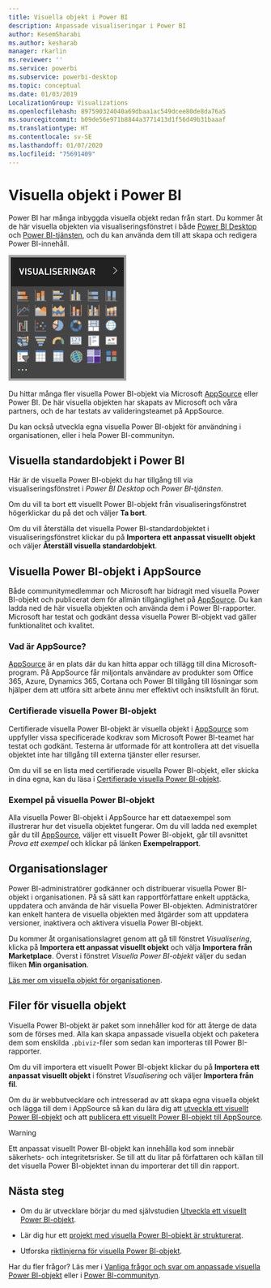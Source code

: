 ```yaml
---
title: Visuella objekt i Power BI
description: Anpassade visualiseringar i Power BI
author: KesemSharabi
ms.author: kesharab
manager: rkarlin
ms.reviewer: ''
ms.service: powerbi
ms.subservice: powerbi-desktop
ms.topic: conceptual
ms.date: 01/03/2019
LocalizationGroup: Visualizations
ms.openlocfilehash: 897590324040a69dbaa1ac549dcee80de8da76a5
ms.sourcegitcommit: b09de56e971b8844a3771413d1f56d49b31baaaf
ms.translationtype: HT
ms.contentlocale: sv-SE
ms.lasthandoff: 01/07/2020
ms.locfileid: "75691409"
---
```

# <a name="visuals-in-power-bi"></a>Visuella objekt i Power BI

Power BI har många inbyggda visuella objekt redan från start. Du kommer åt de här visuella objekten via visualiseringsfönstret i både [Power BI Desktop](https://powerbi.microsoft.com/desktop/) och [Power BI-tjänsten](https://app.powerbi.com), och du kan använda dem till att skapa och redigera Power BI-innehåll.

![visualiseringar](media/power-bi-custom-visuals/power-bi-visualizations.png)

Du hittar många fler visuella Power BI-objekt via Microsoft [AppSource](https://nam06.safelinks.protection.outlook.com/?url=https%3A%2F%2Fappsource.microsoft.com%2Fen-us%2Fmarketplace%2Fapps%3Fpage%3D1%26product%3Dpower-bi-visuals&data=02%7C01%7CKesem.Sharabi%40microsoft.com%7C6d9286afacb3468d4cde08d740b76694%7C72f988bf86f141af91ab2d7cd011db47%7C1%7C0%7C637049028749147718&sdata=igWm0e1vXdgGcbyvngQBrHQVAkahPnxPC1ZhUPntGI8%3D&reserved=0) eller Power BI. De här visuella objekten har skapats av Microsoft och våra partners, och de har testats av valideringsteamet på AppSource.

Du kan också utveckla egna visuella Power BI-objekt för användning i organisationen, eller i hela Power BI-communityn.

## <a name="default-power-bi-visuals"></a>Visuella standardobjekt i Power BI

Här är de visuella Power BI-objekt du har tillgång till via visualiseringsfönstret i *Power BI Desktop* och *Power BI-tjänsten*.

Om du vill ta bort ett visuellt Power BI-objekt från visualiseringsfönstret högerklickar du på det och väljer **Ta bort**.

Om du vill återställa det visuella Power BI-standardobjektet i visualiseringsfönstret klickar du på **Importera ett anpassat visuellt objekt** och väljer **Återställ visuella standardobjekt**. 

## <a name="appsource-power-bi-visuals"></a>Visuella Power BI-objekt i AppSource

Både communitymedlemmar och Microsoft har bidragit med visuella Power BI-objekt och publicerat dem för allmän tillgänglighet på [AppSource](https://appsource.microsoft.com/marketplace/apps?product=power-bi-visuals). Du kan ladda ned de här visuella objekten och använda dem i Power BI-rapporter. Microsoft har testat och godkänt dessa visuella Power BI-objekt vad gäller funktionalitet och kvalitet.

### <a name="what-is-appsource"></a>Vad är AppSource?

[AppSource](office-store.md) är en plats där du kan hitta appar och tillägg till dina Microsoft-program. På AppSource får miljontals användare av produkter som Office 365, Azure, Dynamics 365, Cortana och Power BI tillgång till lösningar som hjälper dem att utföra sitt arbete ännu mer effektivt och insiktsfullt än förut.

### <a name="certified-power-bi-visuals"></a>Certifierade visuella Power BI-objekt

Certifierade visuella Power BI-objekt är visuella objekt i [AppSource](https://nam06.safelinks.protection.outlook.com/?url=https%3A%2F%2Fappsource.microsoft.com%2Fen-us%2Fmarketplace%2Fapps%3Fpage%3D1%26product%3Dpower-bi-visuals&data=02%7C01%7CKesem.Sharabi%40microsoft.com%7C6d9286afacb3468d4cde08d740b76694%7C72f988bf86f141af91ab2d7cd011db47%7C1%7C0%7C637049028749147718&sdata=igWm0e1vXdgGcbyvngQBrHQVAkahPnxPC1ZhUPntGI8%3D&reserved=0) som uppfyller vissa specificerade kodkrav som Microsoft Power BI-teamet har testat och godkänt. Testerna är utformade för att kontrollera att det visuella objektet inte har tillgång till externa tjänster eller resurser.

Om du vill se en lista med certifierade visuella Power BI-objekt, eller skicka in dina egna, kan du läsa i [Certifierade visuella Power BI-objekt](power-bi-custom-visuals-certified.md).

### <a name="samples-for-power-bi-visuals"></a>Exempel på visuella Power BI-objekt

Alla visuella Power BI-objekt i AppSource har ett dataexempel som illustrerar hur det visuella objektet fungerar. Om du vill ladda ned exemplet går du till [AppSource](https://nam06.safelinks.protection.outlook.com/?url=https%3A%2F%2Fappsource.microsoft.com%2Fen-us%2Fmarketplace%2Fapps%3Fpage%3D1%26product%3Dpower-bi-visuals&data=02%7C01%7CKesem.Sharabi%40microsoft.com%7C6d9286afacb3468d4cde08d740b76694%7C72f988bf86f141af91ab2d7cd011db47%7C1%7C0%7C637049028749147718&sdata=igWm0e1vXdgGcbyvngQBrHQVAkahPnxPC1ZhUPntGI8%3D&reserved=0), väljer ett visuellt Power BI-objekt, går till avsnittet *Prova ett exempel* och klickar på länken **Exempelrapport**.

## <a name="organizational-store"></a>Organisationslager

Power BI-administratörer godkänner och distribuerar visuella Power BI-objekt i organisationen. På så sätt kan rapportförfattare enkelt upptäcka, uppdatera och använda de här visuella Power BI-objekten. Administratörer kan enkelt hantera de visuella objekten med åtgärder som att uppdatera versioner, inaktivera och aktivera visuella Power BI-objekt.

Du kommer åt organisationslagret genom att gå till fönstret *Visualisering*, klicka på **Importera ett anpassat visuellt objekt** och välja **Importera från Marketplace**. Överst i fönstret *Visuella Power BI-objekt* väljer du sedan fliken **Min organisation**.

[Läs mer om visuella objekt för organisationen](power-bi-custom-visuals-organization.md).

## <a name="visual-files"></a>Filer för visuella objekt

Visuella Power BI-objekt är paket som innehåller kod för att återge de data som de förses med. Alla kan skapa anpassade visuella objekt och paketera dem som enskilda `.pbiviz`-filer som sedan kan importeras till Power BI-rapporter.

Om du vill importera ett visuellt Power BI-objekt klickar du på **Importera ett anpassat visuellt objekt** i fönstret *Visualisering* och väljer **Importera från fil**.

Om du är webbutvecklare och intresserad av att skapa egna visuella objekt och lägga till dem i AppSource så kan du lära dig att [utveckla ett visuellt Power BI-objekt](visuals/custom-visual-develop-tutorial.md) och att [publicera ett visuellt Power BI-objekt till AppSource](office-store.md).

> [!WARNING]
> Ett anpassat visuellt Power BI-objekt kan innehålla kod som innebär säkerhets- och integritetsrisker. Se till att du litar på författaren och källan till det visuella Power BI-objektet innan du importerar det till din rapport.

## <a name="next-steps"></a>Nästa steg

* Om du är utvecklare börjar du med självstudien [Utveckla ett visuellt Power BI-objekt](./visuals/custom-visual-develop-tutorial.md).

* Lär dig hur ett [projekt med visuella Power BI-objekt är strukturerat](./visuals/visual-project-structure.md).

* Utforska [riktlinjerna för visuella Power BI-objekt](guidelines-powerbi-visuals.md).

Har du fler frågor? Läs mer i [Vanliga frågor och svar om anpassade visuella Power BI-objekt](power-bi-custom-visuals-faq.md) eller i [Power BI-communityn](http://community.powerbi.com/).